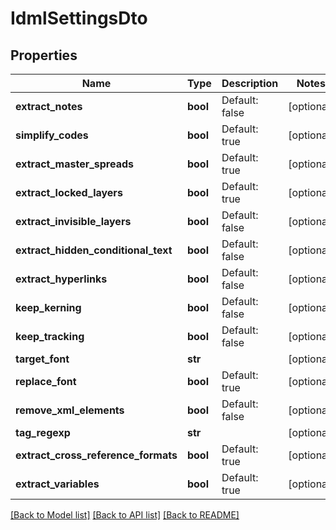 # IdmlSettingsDto

## Properties
Name | Type | Description | Notes
------------ | ------------- | ------------- | -------------
**extract_notes** | **bool** | Default: false | [optional] 
**simplify_codes** | **bool** | Default: true | [optional] 
**extract_master_spreads** | **bool** | Default: true | [optional] 
**extract_locked_layers** | **bool** | Default: true | [optional] 
**extract_invisible_layers** | **bool** | Default: false | [optional] 
**extract_hidden_conditional_text** | **bool** | Default: false | [optional] 
**extract_hyperlinks** | **bool** | Default: false | [optional] 
**keep_kerning** | **bool** | Default: false | [optional] 
**keep_tracking** | **bool** | Default: false | [optional] 
**target_font** | **str** |  | [optional] 
**replace_font** | **bool** | Default: true | [optional] 
**remove_xml_elements** | **bool** | Default: false | [optional] 
**tag_regexp** | **str** |  | [optional] 
**extract_cross_reference_formats** | **bool** | Default: true | [optional] 
**extract_variables** | **bool** | Default: true | [optional] 

[[Back to Model list]](../README.md#documentation-for-models) [[Back to API list]](../README.md#documentation-for-api-endpoints) [[Back to README]](../README.md)

